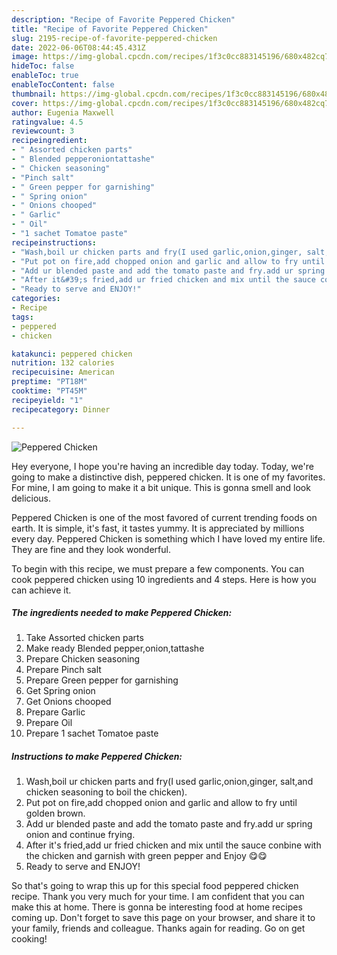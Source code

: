 ```yaml
---
description: "Recipe of Favorite Peppered Chicken"
title: "Recipe of Favorite Peppered Chicken"
slug: 2195-recipe-of-favorite-peppered-chicken
date: 2022-06-06T08:44:45.431Z
image: https://img-global.cpcdn.com/recipes/1f3c0cc883145196/680x482cq70/peppered-chicken-recipe-main-photo.jpg
hideToc: false
enableToc: true
enableTocContent: false
thumbnail: https://img-global.cpcdn.com/recipes/1f3c0cc883145196/680x482cq70/peppered-chicken-recipe-main-photo.jpg
cover: https://img-global.cpcdn.com/recipes/1f3c0cc883145196/680x482cq70/peppered-chicken-recipe-main-photo.jpg
author: Eugenia Maxwell
ratingvalue: 4.5
reviewcount: 3
recipeingredient:
- " Assorted chicken parts"
- " Blended pepperoniontattashe"
- " Chicken seasoning"
- "Pinch salt"
- " Green pepper for garnishing"
- " Spring onion"
- " Onions chooped"
- " Garlic"
- " Oil"
- "1 sachet Tomatoe paste"
recipeinstructions:
- "Wash,boil ur chicken parts and fry(I used garlic,onion,ginger, salt,and chicken seasoning to boil the chicken)."
- "Put pot on fire,add chopped onion and garlic and allow to fry until golden brown."
- "Add ur blended paste and add the tomato paste and fry.add ur spring onion and continue frying."
- "After it&#39;s fried,add ur fried chicken and mix until the sauce conbine with the chicken and garnish with green pepper and Enjoy 😋😋"
- "Ready to serve and ENJOY!"
categories:
- Recipe
tags:
- peppered
- chicken

katakunci: peppered chicken 
nutrition: 132 calories
recipecuisine: American
preptime: "PT18M"
cooktime: "PT45M"
recipeyield: "1"
recipecategory: Dinner

---
```



![Peppered Chicken](https://img-global.cpcdn.com/recipes/1f3c0cc883145196/680x482cq70/peppered-chicken-recipe-main-photo.jpg)

Hey everyone, I hope you're having an incredible day today. Today, we're going to make a distinctive dish, peppered chicken. It is one of my favorites. For mine, I am going to make it a bit unique. This is gonna smell and look delicious.



Peppered Chicken is one of the most favored of current trending foods on earth. It is simple, it's fast, it tastes yummy. It is appreciated by millions every day. Peppered Chicken is something which I have loved my entire life. They are fine and they look wonderful.


To begin with this recipe, we must prepare a few components. You can cook peppered chicken using 10 ingredients and 4 steps. Here is how you can achieve it.

<!--inarticleads1-->

##### The ingredients needed to make Peppered Chicken:

1. Take  Assorted chicken parts
1. Make ready  Blended pepper,onion,tattashe
1. Prepare  Chicken seasoning
1. Prepare Pinch salt
1. Prepare  Green pepper for garnishing
1. Get  Spring onion
1. Get  Onions chooped
1. Prepare  Garlic
1. Prepare  Oil
1. Prepare 1 sachet Tomatoe paste




<!--inarticleads2-->

##### Instructions to make Peppered Chicken:

1. Wash,boil ur chicken parts and fry(I used garlic,onion,ginger, salt,and chicken seasoning to boil the chicken).
1. Put pot on fire,add chopped onion and garlic and allow to fry until golden brown.
1. Add ur blended paste and add the tomato paste and fry.add ur spring onion and continue frying.
1. After it&#39;s fried,add ur fried chicken and mix until the sauce conbine with the chicken and garnish with green pepper and Enjoy 😋😋
1. Ready to serve and ENJOY!



So that's going to wrap this up for this special food peppered chicken recipe. Thank you very much for your time. I am confident that you can make this at home. There is gonna be interesting food at home recipes coming up. Don't forget to save this page on your browser, and share it to your family, friends and colleague. Thanks again for reading. Go on get cooking!
